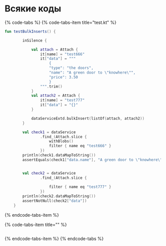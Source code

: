# Всякие коды

{% code-tabs %}
{% code-tabs-item title="test.kt" %}
```kotlin
fun testBulkInserts() {

        inSilence {

            val attach = Attach {
                it[name] = "test666"
                it["data"] = """
                    {
                    "type": "the doors",
                    "name": "A green door to \"knowhere\"",
                    "price": 3.50
                    }
                """.trim()
            }
            val attach2 = Attach {
                it[name] = "test777"
                it["data"] = "{}"
            }

            dataServiceExtd.bulkInsert(listOf(attach, attach2))
        }

        val check1 = dataService
                .find_(Attach.slice {
                    withBlobs()
                    filter { name eq "test666" }
                })
        println(check1.dataMapToString())
        assertEquals(check1["data.name"], "A green door to \"knowhere\"")


        val check2 = dataService
                .find_(Attach.slice {
                    
                    filter { name eq "test777" }
                })
        println(check2.dataMapToString())
        assertNotNull(check2["data"])
    }
```
{% endcode-tabs-item %}

{% code-tabs-item title="" %}
```

```
{% endcode-tabs-item %}
{% endcode-tabs %}



  



